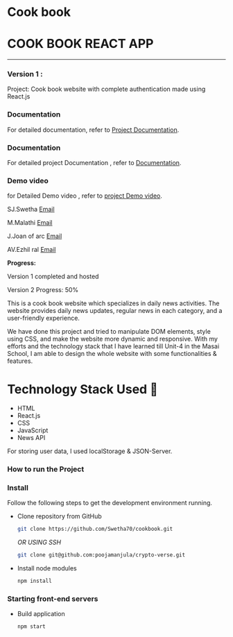 # Cook book

# COOK BOOK REACT APP

-----
### Version 1 : 
Project: Cook book website with complete authentication made using React.js
### Documentation
For detailed documentation, refer to [Project Documentation](https://docs.google.com/document/d/1aS8AmhwelPTMWv3q_d013ghG8fFIe2eR/edit?usp=drive_link&ouid=113165599067956915795&rtpof=true&sd=true).

### Documentation
For detailed project Documentation , refer to [Documentation](https://drive.google.com/drive/folders/1q4cBnR7-gqSAas8jMemSVQTDPkP5GdGW?usp=drive_link).
### Demo video
for Detailed Demo video , refer to [project Demo video](https://drive.google.com/file/d/15hjhCu5zs0FDU6JJ0PCjsmezMb1VmBX4/view?usp=drive_link).

SJ.Swetha
[Email]( swethasj82@gmail.com)

M.Malathi
[Email](malathi.muthu2306@gmail.com)

J.Joan of arc
[Email](joanofarc2713@gmail.com)

AV.Ezhil ral
[Email](ezhilral83@gmail.com)

**Progress:**

Version 1 completed and hosted

Version 2 Progress: 50%

This is a cook book website which specializes in daily news activities. The website provides daily news updates, regular news in each category, and a user-friendly experience.

We have done this project and tried to manipulate DOM elements, style using CSS, and make the website more dynamic and responsive. With my efforts and the technology stack that I have learned till Unit-4 in the Masai School, I am able to design the whole website with some functionalities & features.

# Technology Stack Used 🌟
* HTML
* React.js
* CSS
* JavaScript
* News API

For storing user data, I used localStorage & JSON-Server.

### How to run the Project
### Install

Follow the following steps to get the development environment running.

* Clone repository from GitHub

  ```bash
  git clone https://github.com/Swetha70/cookbook.git
  ```

   _OR USING SSH_

  ```bash
  git clone git@github.com:poojamanjula/crypto-verse.git
  ```

* Install node modules

   ```bash
   npm install
   ```

### Starting front-end servers

* Build application

  ```bash
  npm start
  ```


